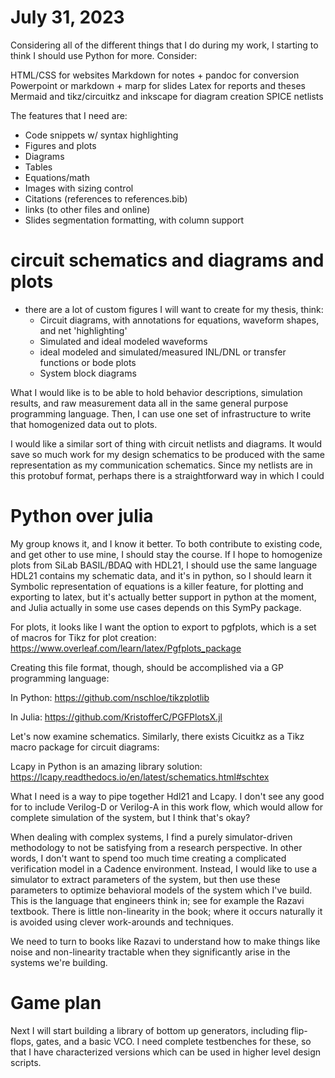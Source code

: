 # July 31, 2023

Considering all of the different things that I do during my work, I starting to think I should use Python for more. Consider:

HTML/CSS for websites
Markdown for notes + pandoc for conversion
Powerpoint or markdown + marp for slides
Latex for reports and theses
Mermaid and tikz/circuitkz and inkscape for diagram creation
SPICE netlists

The features that I need are:

- Code snippets w/ syntax highlighting
- Figures and plots
- Diagrams
- Tables
- Equations/math
- Images with sizing control
- Citations (references to references.bib)
- links (to other files and online)
- Slides segmentation formatting, with column support
 
# circuit schematics and diagrams and plots

- there are a lot of custom figures I will want to create for my thesis, think:
    - Circuit diagrams, with annotations for equations, waveform shapes, and net 'highlighting'
    - Simulated and ideal modeled waveforms
    - ideal modeled and simulated/measured INL/DNL or transfer functions or bode plots
    - System block diagrams


What I would like is to be able to hold behavior descriptions, simulation results, and raw measurement data all in the same general purpose programming language. Then, I can use one set of infrastructure to write that homogenized data out to plots.

I would like a similar sort of thing with circuit netlists and diagrams. It would save so much work for my design schematics to be produced with the same representation as my communication schematics. Since my netlists are in this protobuf format, perhaps there is a straightforward way in which I could 


# Python over julia

My group knows it, and I know it better. To both contribute to existing code, and get other to use mine, I should stay the course.
If I hope to homogenize plots from SiLab BASIL/BDAQ with HDL21, I should use the same language
HDL21 contains my schematic data, and it's in python, so I should learn it
Symbolic representation of equations is a killer feature, for plotting and exporting to latex, but it's actually better support in python at the moment, and Julia actually in some use cases depends on this SymPy package.

For plots, it looks like I want the option to export to pgfplots, which is a set of macros for Tikz for plot creation:
https://www.overleaf.com/learn/latex/Pgfplots_package

Creating this file format, though, should be accomplished via a GP programming language:

In Python: https://github.com/nschloe/tikzplotlib

In Julia: https://github.com/KristofferC/PGFPlotsX.jl

Let's now examine schematics. Similarly, there exists Cicuitkz as a Tikz macro package for circuit diagrams:

Lcapy in Python is an amazing library solution: https://lcapy.readthedocs.io/en/latest/schematics.html#schtex

What I need is a way to pipe together Hdl21 and Lcapy. I don't see any good for to include Verilog-D or Verilog-A in this work flow, which would allow for complete simulation of the system, but I think that's okay?

When dealing with complex systems, I find a purely simulator-driven methodology to not be satisfying from a research perspective. In other words, I don't want to spend too much time creating a complicated verification model in a Cadence environment. Instead, I would like to use a simulator to extract parameters of the system, but then use these parameters to optimize behavioral models of the system which I've build. This is the language that engineers think in; see for example the Razavi textbook. There is little non-linearity in the book; where it occurs naturally it is avoided using clever work-arounds and techniques.

We need to turn to books like Razavi to understand how to make things like noise and non-linearity tractable when they significantly arise in the systems we're building.

# Game plan

Next I will start building a library of bottom up generators, including flip-flops, gates, and a basic VCO. I need complete testbenches for these, so that I have characterized versions which can be used in higher level design scripts.

